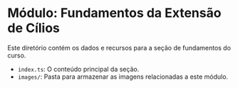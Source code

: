 # Módulo: Fundamentos da Extensão de Cílios
Este diretório contém os dados e recursos para a seção de fundamentos do curso.
- `index.ts`: O conteúdo principal da seção.
- `images/`: Pasta para armazenar as imagens relacionadas a este módulo.